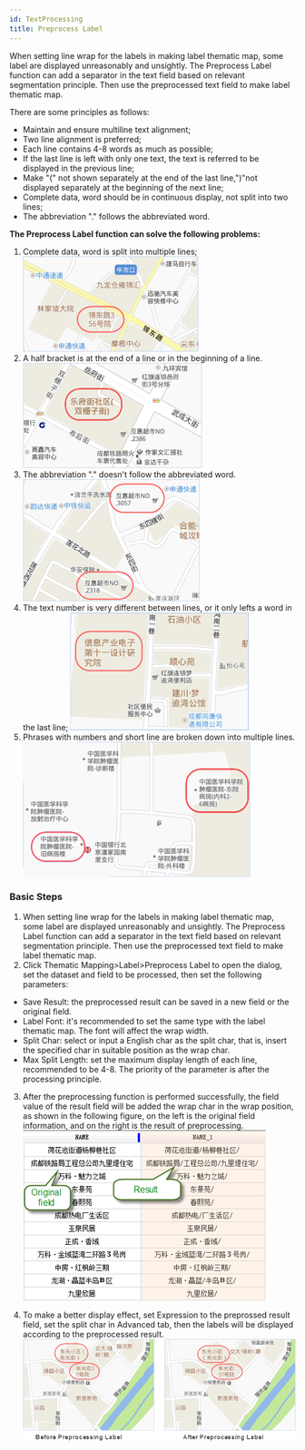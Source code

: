 ```yaml
---
id: TextProcessing
title: Preprocess Label
---
```

When setting line wrap for the labels in making label thematic map, some label
are displayed unreasonably and unsightly. The Preprocess Label function can
add a separator in the text field based on relevant segmentation principle.
Then use the preprocessed text field to make label thematic map.

There are some principles as follows:

* Maintain and ensure multiline text alignment;
* Two line alignment is preferred;
* Each line contains 4-8 words as much as possible;
* If the last line is left with only one text, the text is referred to be displayed in the previous line;
* Make "(" not shown separately at the end of the last line,")"not displayed separately at the beginning of the next line;
* Complete data, word should be in continuous display, not split into two lines;
* The abbreviation "." follows the abbreviated word.

**The Preprocess Label function can solve the following problems:**

1. Complete data, word is split into multiple lines;
![](img/TextProcessing1.png)
2. A half bracket is at the end of a line or in the beginning of a line.
![](img/TextProcessing2.png)
3. The abbreviation "." doesn't follow the abbreviated word.
![](img/TextProcessing3.png)
4. The text number is very different between lines, or it only lefts a word in the last line;
![](img/TextProcessing4.png)
5. Phrases with numbers and short line are broken down into multiple lines.
![](img/TextProcessing5.png)

### Basic Steps

1. When setting line wrap for the labels in making label thematic map, some label are displayed unreasonably and unsightly. The Preprocess Label function can add a separator in the text field based on relevant segmentation principle. Then use the preprocessed text field to make label thematic map.
2. Click Thematic Mapping>Label>Preprocess Label to open the dialog, set the dataset and field to be processed, then set the following parameters: 
* Save Result: the preprocessed result can be saved in a new field or the original field.
* Label Font: it's recommended to set the same type with the label thematic map. The font will affect the wrap width.
* Split Char: select or input a English char as the split char, that is, insert the specified char in suitable position as the wrap char.
* Max Split Length: set the maximum display length of each line, recommended to be 4-8. The priority of the parameter is after the processing principle. 
3. After the preprocessing function is performed successfully, the field value of the result field will be added the wrap char in the wrap position, as shown in the following figure, on the left is the original field information, and on the right is the result of preprocessing.
![](img/TextProcessingField.png)

4. To make a better display effect, set Expression to the preprossed result field, set the split char in Advanced tab, then the labels will be displayed according to the preprocessed result.
![](img/TextProcessing.png)

